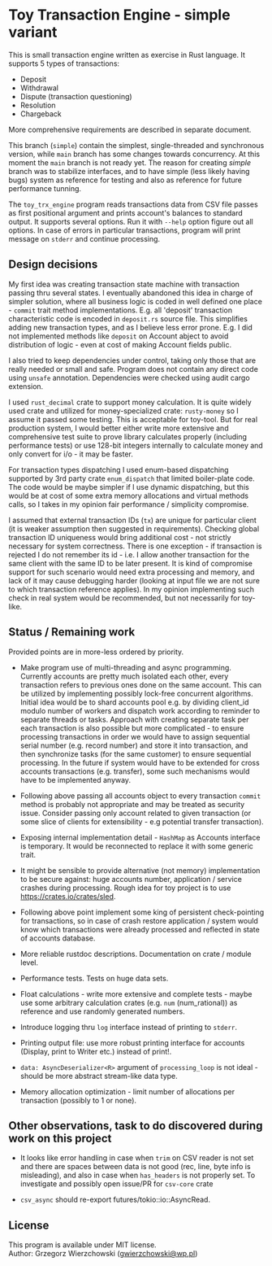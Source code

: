 # Toy Transaction Engine - simple variant

This is small transaction engine written as exercise in Rust language. It supports 5 types of transactions:

- Deposit
- Withdrawal
- Dispute (transaction questioning)
- Resolution 
- Chargeback 

More comprehensive requirements are described in separate document.

This branch (`simple`) contain the simplest, single-threaded and synchronous version, while `main` branch has some changes towards concurrency. At this moment the `main` branch is not ready yet. The reason for creating _simple_ branch was to stabilize interfaces, and to have simple (less likely having bugs) system as reference for testing and also as reference for future performance tunning.

The `toy_trx_engine` program reads transactions data from CSV file passes as first positional argument and prints account's balances to standard output. It supports several options. Run it with `--help` option figure out all options.
In case of errors in particular transactions, program will print message on `stderr` and continue processing.

## Design decisions

My first idea was creating transaction state machine with transaction passing thru several states. I eventually abandoned this idea in charge of simpler solution, where all business logic is coded in well defined one place - `commit` trait method implementations. E.g. all 'deposit' transaction characteristic code is encoded in `deposit.rs` source file. This simplifies adding new transaction types, and as I believe less error prone. E.g. I did not implemented methods like `deposit` on Account abject to avoid distribution of logic - even at cost of making Account fields public. 

I also tried to keep dependencies under control, taking only those that are really needed or small and safe. Program does not contain any direct code using `unsafe` annotation. Dependencies were checked using audit cargo extension.

I used `rust_decimal` crate to support money calculation. It is quite widely used crate and utilized for money-specialized crate: `rusty-money` so I assume it passed some testing. This is acceptable for toy-tool. But for real production system, I would better either write more extensive and comprehensive test suite to prove library calculates properly (including performance tests) or use 128-bit integers internally to calculate money and only convert for i/o - it may be faster.

For transaction types dispatching I used enum-based dispatching supported by 3rd party crate `enum_dispatch` that limited boiler-plate code. The code would be maybe simpler if I use dynamic dispatching, but this would be at cost of some extra memory allocations and virtual methods calls, so I takes in my opinion fair performance / simplicity compromise.

I assumed that external transaction IDs (`tx`) are unique for particular client (it is weaker assumption then suggested in requirements). Checking global transaction ID uniqueness would bring additional cost - not strictly necessary for system correctness. There is one exception - if transaction is rejected I do not remember its id - i.e. I allow another transaction for the same client with the same ID to be later present. It is kind of compromise support for such scenario would need extra processing and memory, and lack of it may cause debugging harder (looking at input file we are not sure to which transaction reference applies). In my opinion implementing such check in real system would be recommended, but not necessarily for toy-like.

## Status / Remaining work

Provided points are in more-less ordered by priority.

- Make program use of multi-threading and async programming. Currently accounts are pretty much isolated each other, every transaction refers to previous ones done on the same account. This can be utilized by implementing possibly lock-free concurrent algorithms. Initial idea would be to shard accounts pool e.g. by dividing client_id modulo number of workers and dispatch work according to reminder to separate threads or tasks. Approach with creating separate task per each transaction is also possible but more complicated - to ensure processing transactions in order we would have to assign sequential serial number (e.g. record number) and store it into transaction, and then synchronize tasks (for the same customer) to ensure sequential processing. In the future if system would have to be extended for cross accounts transactions (e.g. transfer), some such mechanisms would have to be implemented anyway.

- Following above passing all accounts object to every transaction `commit` method is probably not appropriate and may be treated as security issue. Consider passing only account related to given transaction (or some slice of clients for extensibility - e.g potential transfer transaction).

- Exposing internal implementation detail - `HashMap` as Accounts interface is temporary. It would be reconnected to replace it with some generic trait.

- It might be sensible to provide alternative (not memory) implementation to be secure against: huge accounts number, application / service crashes during processing. Rough idea for toy project is to use <https://crates.io/crates/sled>.

- Following above point implement some king of persistent check-pointing for transactions, so in case of crash restore application / system would know which transactions were already processed and reflected in state of accounts database.

- More reliable rustdoc descriptions. Documentation on crate / module level.

- Performance tests. Tests on huge data sets.

- Float calculations - write more extensive and complete tests - maybe use some arbitrary calculation crates (e.g. `num` (num_rational)) as reference and use randomly generated numbers.

- Introduce logging thru `log` interface instead of printing to `stderr`.

- Printing output file: use more robust printing interface for accounts (Display, print to Writer etc.) instead of print!.

- `data: AsyncDeserializer<R>` argument of `processing_loop` is not ideal - should be more abstract stream-like data type.

- Memory allocation optimization - limit number of allocations per transaction (possibly to 1 or none).

## Other observations, task to do discovered during work on this project

- It looks like error handling in case when `trim` on CSV reader is not set and there are spaces between data is not good (rec, line, byte info is misleading), and also in case when `has_headers` is not properly set. To investigate and possibly open issue/PR for `csv-core` crate 

- `csv_async` should re-export futures/tokio::io::AsyncRead.

## License

This program is available under MIT license.  
Author: Grzegorz Wierzchowski (gwierzchowski@wp.pl)
